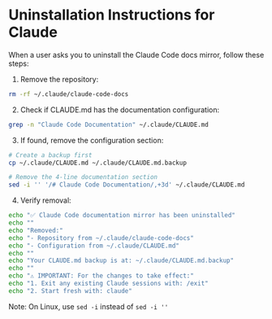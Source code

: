 # Uninstallation Instructions for Claude

When a user asks you to uninstall the Claude Code docs mirror, follow these steps:

1. Remove the repository:
```bash
rm -rf ~/.claude/claude-code-docs
```

2. Check if CLAUDE.md has the documentation configuration:
```bash
grep -n "Claude Code Documentation" ~/.claude/CLAUDE.md
```

3. If found, remove the configuration section:
```bash
# Create a backup first
cp ~/.claude/CLAUDE.md ~/.claude/CLAUDE.md.backup

# Remove the 4-line documentation section
sed -i '' '/# Claude Code Documentation/,+3d' ~/.claude/CLAUDE.md
```

4. Verify removal:
```bash
echo "✅ Claude Code documentation mirror has been uninstalled"
echo ""
echo "Removed:"
echo "- Repository from ~/.claude/claude-code-docs" 
echo "- Configuration from ~/.claude/CLAUDE.md"
echo ""
echo "Your CLAUDE.md backup is at: ~/.claude/CLAUDE.md.backup"
echo ""
echo "⚠️ IMPORTANT: For the changes to take effect:"
echo "1. Exit any existing Claude sessions with: /exit"
echo "2. Start fresh with: claude"
```

Note: On Linux, use `sed -i` instead of `sed -i ''`